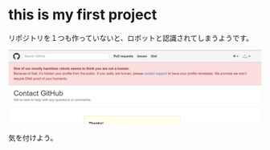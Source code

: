 # this is my first project

リポジトリを１つも作っていないと、ロボットと認識されてしまうようです。

![スクリーンショット](https://raw.githubusercontent.com/nalulabo/firstproj/master/201604181613-001.jpg)

気を付けよう。
